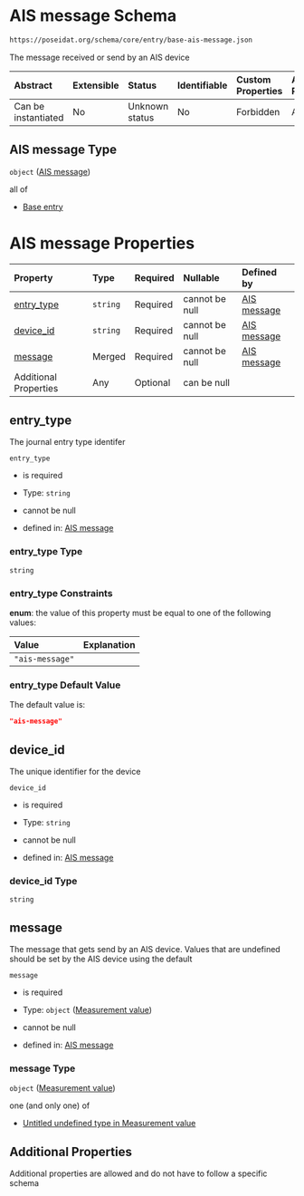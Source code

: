# AIS message Schema

```txt
https://poseidat.org/schema/core/entry/base-ais-message.json
```

The message received or send by an AIS device

| Abstract            | Extensible | Status         | Identifiable | Custom Properties | Additional Properties | Access Restrictions | Defined In                                                                          |
| :------------------ | :--------- | :------------- | :----------- | :---------------- | :-------------------- | :------------------ | :---------------------------------------------------------------------------------- |
| Can be instantiated | No         | Unknown status | No           | Forbidden         | Allowed               | none                | [base-ais-message.json](schemas/entry/base-ais-message.json "open original schema") |

## AIS message Type

`object` ([AIS message](base-ais-message.md))

all of

*   [Base entry](arrival-allof-base-entry.md "check type definition")

# AIS message Properties

| Property                  | Type     | Required | Nullable       | Defined by                                                                                                                                          |
| :------------------------ | :------- | :------- | :------------- | :-------------------------------------------------------------------------------------------------------------------------------------------------- |
| [entry_type](#entry_type) | `string` | Required | cannot be null | [AIS message](base-ais-message-properties-entry_type.md "https://poseidat.org/schema/core/entry/base-ais-message.json#/properties/entry_type")      |
| [device_id](#device_id)   | `string` | Required | cannot be null | [AIS message](base-ais-message-properties-device_id.md "https://poseidat.org/schema/core/entry/base-ais-message.json#/properties/device_id")        |
| [message](#message)       | Merged   | Required | cannot be null | [AIS message](base-ais-message-properties-measurement-value.md "https://poseidat.org/schema/core/ais-message/ais-message.json#/properties/message") |
| Additional Properties     | Any      | Optional | can be null    |                                                                                                                                                     |

## entry_type

The journal entry type identifer

`entry_type`

*   is required

*   Type: `string`

*   cannot be null

*   defined in: [AIS message](base-ais-message-properties-entry_type.md "https://poseidat.org/schema/core/entry/base-ais-message.json#/properties/entry_type")

### entry_type Type

`string`

### entry_type Constraints

**enum**: the value of this property must be equal to one of the following values:

| Value           | Explanation |
| :-------------- | :---------- |
| `"ais-message"` |             |

### entry_type Default Value

The default value is:

```json
"ais-message"
```

## device_id

The unique identifier for the device

`device_id`

*   is required

*   Type: `string`

*   cannot be null

*   defined in: [AIS message](base-ais-message-properties-device_id.md "https://poseidat.org/schema/core/entry/base-ais-message.json#/properties/device_id")

### device_id Type

`string`

## message

The message that gets send by an AIS device. Values that are undefined should be set by the AIS device using the default

`message`

*   is required

*   Type: `object` ([Measurement value](base-ais-message-properties-measurement-value.md))

*   cannot be null

*   defined in: [AIS message](base-ais-message-properties-measurement-value.md "https://poseidat.org/schema/core/ais-message/ais-message.json#/properties/message")

### message Type

`object` ([Measurement value](base-ais-message-properties-measurement-value.md))

one (and only one) of

*   [Untitled undefined type in Measurement value](ais-message-oneof-0.md "check type definition")

## Additional Properties

Additional properties are allowed and do not have to follow a specific schema
